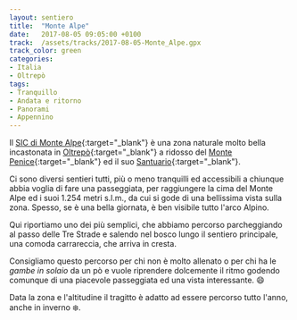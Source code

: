 ```yaml
---
layout: sentiero
title:  "Monte Alpe"
date:   2017-08-05 09:05:00 +0100
track:  /assets/tracks/2017-08-05-Monte_Alpe.gpx
track_color: green
categories: 
- Italia 
- Oltrepò
tags:
- Tranquillo
- Andata e ritorno
- Panorami
- Appennino
---
```


Il [SIC di Monte Alpe](https://www.visitpavia.com/it/visitare-pavia/active-green/riserva-naturale-monte-alpe){:target="_blank"} è una zona naturale molto bella incastonata in [Oltrepò](/categories/oltrepò){:target="_blank"} a ridosso del [Monte Penice](https://it.wikipedia.org/wiki/Monte_Penice){:target="_blank"} ed il suo [Santuario](https://it.wikipedia.org/wiki/Santuario_di_Santa_Maria_in_Monte_Penice){:target="_blank"}.

Ci sono diversi sentieri tutti, più o meno tranquilli ed accessibili a chiunque abbia voglia di fare una passeggiata, per raggiungere la cima del Monte Alpe ed i suoi 1.254 metri s.l.m., da cui si gode di una bellissima vista sulla zona. Spesso, se è una bella giornata, è ben visibile tutto l'arco Alpino.

Qui riportiamo uno dei più semplici, che abbiamo percorso parcheggiando al passo delle Tre Strade e salendo nel bosco lungo il sentiero principale, una comoda carrareccia, che arriva in cresta.

Consigliamo questo percorso per chi non è molto allenato o per chi ha le _gambe in solaio_ da un pò e vuole riprendere dolcemente il ritmo godendo comunque di una piacevole passeggiata ed una vista interessante. :smile:

Data la zona e l'altitudine il tragitto è adatto ad essere percorso tutto l'anno, anche in inverno :snowflake:.
